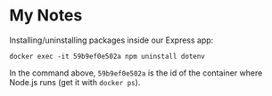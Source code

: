 # My Notes

Installing/uninstalling packages inside our Express app:
```
docker exec -it 59b9ef0e502a npm uninstall dotenv
```

In the command above, `59b9ef0e502a` is the id of the container where Node.js runs (get it with `docker ps`).